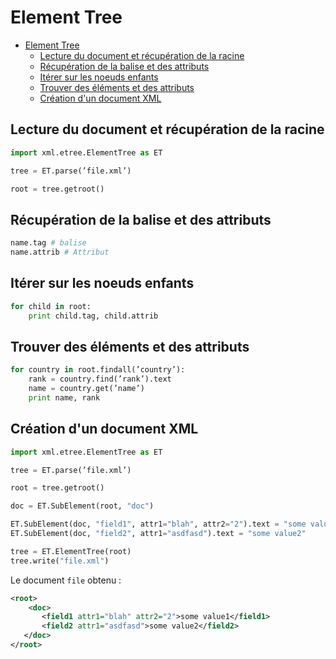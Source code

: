 # Element Tree
- [Element Tree](#element-tree)
  - [Lecture du document et récupération de la racine](#lecture-du-document-et-récupération-de-la-racine)
  - [Récupération de la balise et des attributs](#récupération-de-la-balise-et-des-attributs)
  - [Itérer sur les noeuds enfants](#itérer-sur-les-noeuds-enfants)
  - [Trouver des éléments et des attributs](#trouver-des-éléments-et-des-attributs)
  - [Création d'un document XML](#création-dun-document-xml)

## Lecture du document et récupération de la racine
```python
import xml.etree.ElementTree as ET

tree = ET.parse(’file.xml’)

root = tree.getroot()
```

## Récupération de la balise et des attributs
```python
name.tag # balise
name.attrib # Attribut
```

## Itérer sur les noeuds enfants
```python
for child in root:
    print child.tag, child.attrib
```

## Trouver des éléments et des attributs
```python
for country in root.findall(’country’):
    rank = country.find(’rank’).text
    name = country.get(’name’)
    print name, rank
```

## Création d'un document XML
```python
import xml.etree.ElementTree as ET

tree = ET.parse(’file.xml’)

root = tree.getroot()

doc = ET.SubElement(root, "doc")

ET.SubElement(doc, "field1", attr1="blah", attr2="2").text = "some value1"
ET.SubElement(doc, "field2", attr1="asdfasd").text = "some value2"

tree = ET.ElementTree(root)
tree.write("file.xml")

```
Le document `file` obtenu : 
```xml
<root>
    <doc>
       <field1 attr1="blah" attr2="2">some value1</field1>
       <field2 attr1="asdfasd">some value2</field2>
   </doc>
</root>
```

